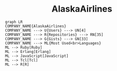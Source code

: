 <h1 align="center">AlaskaAirlines</h1>

```mermaid
graph LR
COMPANY_NAME{AlaskaAirlines}
COMPANY_NAME ---> U{Users} ---> UN[4]
COMPANY_NAME ---> R{Repositories} ---> RN[35]
COMPANY_NAME ---> G{Gists} ---> GN[33]
COMPANY_NAME ---> ML{Most Used<br>Languages}
ML --> Ruby[Ruby]
ML --> Erlang[Erlang]
ML --> JavaScript[JavaScript]
ML --> Tcl[Tcl]
ML --> R[R]
```
